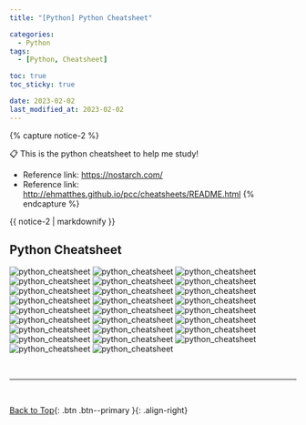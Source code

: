 ```yaml
---
title: "[Python] Python Cheatsheet"

categories:
  - Python
tags:
  - [Python, Cheatsheet]

toc: true
toc_sticky: true

date: 2023-02-02
last_modified_at: 2023-02-02
---
```


{% capture notice-2 %}

📋 This is the python cheatsheet to help me study!

- Reference link: <https://nostarch.com/>
- Reference link: <http://ehmatthes.github.io/pcc/cheatsheets/README.html>
  {% endcapture %}

<div class="notice--danger">{{ notice-2 | markdownify }}</div>

<!-- 📋 This is my note-taking from what I learned in the class "Software Engineering Fundamentals - COMP 120-002"
{: .notice--danger} -->

## Python Cheatsheet

![python_cheatsheet](../../../assets/images/py-ch_Page_01.jpg)
![python_cheatsheet](../../../assets/images/py-ch_Page_02.jpg)
![python_cheatsheet](../../../assets/images/py-ch_Page_03.jpg)
![python_cheatsheet](../../../assets/images/py-ch_Page_04.jpg)
![python_cheatsheet](../../../assets/images/py-ch_Page_05.jpg)
![python_cheatsheet](../../../assets/images/py-ch_Page_06.jpg)
![python_cheatsheet](../../../assets/images/py-ch_Page_07.jpg)
![python_cheatsheet](../../../assets/images/py-ch_Page_08.jpg)
![python_cheatsheet](../../../assets/images/py-ch_Page_09.jpg)
![python_cheatsheet](../../../assets/images/py-ch_Page_10.jpg)
![python_cheatsheet](../../../assets/images/py-ch_Page_11.jpg)
![python_cheatsheet](../../../assets/images/py-ch_Page_12.jpg)
![python_cheatsheet](../../../assets/images/py-ch_Page_13.jpg)
![python_cheatsheet](../../../assets/images/py-ch_Page_14.jpg)
![python_cheatsheet](../../../assets/images/py-ch_Page_15.jpg)
![python_cheatsheet](../../../assets/images/py-ch_Page_16.jpg)
![python_cheatsheet](../../../assets/images/py-ch_Page_17.jpg)
![python_cheatsheet](../../../assets/images/py-ch_Page_18.jpg)
![python_cheatsheet](../../../assets/images/py-ch_Page_19.jpg)
![python_cheatsheet](../../../assets/images/py-ch_Page_20.jpg)
![python_cheatsheet](../../../assets/images/py-ch_Page_21.jpg)
![python_cheatsheet](../../../assets/images/py-ch_Page_22.jpg)
![python_cheatsheet](../../../assets/images/py-ch_Page_23.jpg)
![python_cheatsheet](../../../assets/images/py-ch_Page_24.jpg)
![python_cheatsheet](../../../assets/images/py-ch_Page_25.jpg)
![python_cheatsheet](../../../assets/images/py-ch_Page_26.jpg)

<br>

---

<br>

[Back to Top](#){: .btn .btn--primary }{: .align-right}
